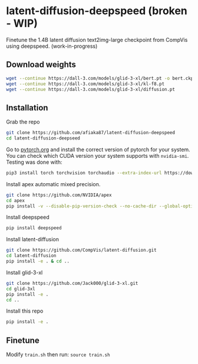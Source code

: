 # latent-diffusion-deepspeed (broken - WIP)
Finetune the 1.4B latent diffusion text2img-large checkpoint from CompVis using deepspeed. (work-in-progress)

## Download weights
```sh
wget --continue https://dall-3.com/models/glid-3-xl/bert.pt -o bert.ckpt
wget --continue https://dall-3.com/models/glid-3-xl/kl-f8.pt
wget --continue https://dall-3.com/models/glid-3-xl/diffusion.pt
```

## Installation

Grab the repo
```sh
git clone https://github.com/afiaka87/latent-diffusion-deepspeed
cd latent-diffusion-deepseed
```

Go to [pytorch.org](https://pytorch.org/get-started/locally/) and install the correct version of pytorch for your system. 
You can check which CUDA version your system supports with `nvidia-smi`. Testing was done with:
```sh
pip3 install torch torchvision torchaudio --extra-index-url https://download.pytorch.org/whl/cu113
```

Install apex automatic mixed precision.
```sh
git clone https://github.com/NVIDIA/apex
cd apex
pip install -v --disable-pip-version-check --no-cache-dir --global-option="--cpp_ext" --global-option="--cuda_ext" ./
```

Install deepspeed
```sh
pip install deepspeed
```

Install latent-diffusion
```sh
git clone https://github.com/CompVis/latent-diffusion.git
cd latent-diffusion
pip install -e . & cd ..
```

Install glid-3-xl
```sh
git clone https://github.com/Jack000/glid-3-xl.git
cd glid-3xl
pip install -e .
cd ..
```

Install this repo
```sh
pip install -e . 
```

## Finetune

Modify `train.sh` then run:
`source train.sh`